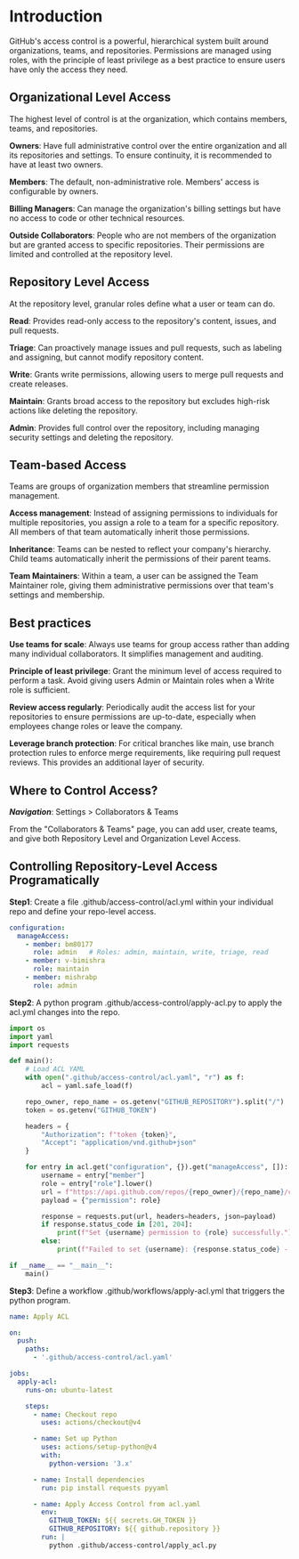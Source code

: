 # Introduction
GitHub's access control is a powerful, hierarchical system built around organizations, teams, and repositories. Permissions are managed using roles, with the principle of least privilege as a best practice to ensure users have only the access they need.

## Organizational Level Access
The highest level of control is at the organization, which contains members, teams, and repositories.

**Owners**: Have full administrative control over the entire organization and all its repositories and settings. To ensure continuity, it is recommended to have at least two owners.

**Members**: The default, non-administrative role. Members' access is configurable by owners.

**Billing Managers**: Can manage the organization's billing settings but have no access to code or other technical resources.

**Outside Collaborators**: People who are not members of the organization but are granted access to specific repositories. Their permissions are limited and controlled at the repository level.

## Repository Level Access
At the repository level, granular roles define what a user or team can do.

**Read**: Provides read-only access to the repository's content, issues, and pull requests.

**Triage**: Can proactively manage issues and pull requests, such as labeling and assigning, but cannot modify repository content.

**Write**: Grants write permissions, allowing users to merge pull requests and create releases.

**Maintain**: Grants broad access to the repository but excludes high-risk actions like deleting the repository.

**Admin**: Provides full control over the repository, including managing security settings and deleting the repository.

## Team-based Access
Teams are groups of organization members that streamline permission management.

**Access management**: Instead of assigning permissions to individuals for multiple repositories, you assign a role to a team for a specific repository. All members of that team automatically inherit those permissions.

**Inheritance**: Teams can be nested to reflect your company's hierarchy. Child teams automatically inherit the permissions of their parent teams.

**Team Maintainers**: Within a team, a user can be assigned the Team Maintainer role, giving them administrative permissions over that team's settings and membership.

## Best practices

**Use teams for scale**: Always use teams for group access rather than adding many individual collaborators. It simplifies management and auditing.

**Principle of least privilege**: Grant the minimum level of access required to perform a task. Avoid giving users Admin or Maintain roles when a Write role is sufficient.

**Review access regularly**: Periodically audit the access list for your repositories to ensure permissions are up-to-date, especially when employees change roles or leave the company.

**Leverage branch protection**: For critical branches like main, use branch protection rules to enforce merge requirements, like requiring pull request reviews. This provides an additional layer of security.

## Where to Control Access?
**_Navigation_**: Settings > Collaborators & Teams

From the "Collaborators & Teams" page, you can add user, create teams, and give both Repository Level and Organization Level Access.

## Controlling Repository-Level Access Programatically

**Step1**: Create a file .github/access-control/acl.yml within your individual repo and define your repo-level access.
```yml
configuration:
  manageAccess:
    - member: bm80177
      role: admin   # Roles: admin, maintain, write, triage, read
    - member: v-bimishra
      role: maintain
    - member: mishrabp
      role: admin
```

**Step2**: A python program .github/access-control/apply-acl.py to apply the acl.yml changes into the repo.
```py
import os
import yaml
import requests

def main():
    # Load ACL YAML
    with open(".github/access-control/acl.yaml", "r") as f:
        acl = yaml.safe_load(f)

    repo_owner, repo_name = os.getenv("GITHUB_REPOSITORY").split("/")
    token = os.getenv("GITHUB_TOKEN")

    headers = {
        "Authorization": f"token {token}",
        "Accept": "application/vnd.github+json"
    }

    for entry in acl.get("configuration", {}).get("manageAccess", []):
        username = entry["member"]
        role = entry["role"].lower()
        url = f"https://api.github.com/repos/{repo_owner}/{repo_name}/collaborators/{username}"
        payload = {"permission": role}

        response = requests.put(url, headers=headers, json=payload)
        if response.status_code in [201, 204]:
            print(f"Set {username} permission to {role} successfully.")
        else:
            print(f"Failed to set {username}: {response.status_code} - {response.text}")

if __name__ == "__main__":
    main()
```

**Step3**: Define a workflow .github/workflows/apply-acl.yml that triggers the python program.
```yml
name: Apply ACL

on:
  push:
    paths:
      - '.github/access-control/acl.yaml'

jobs:
  apply-acl:
    runs-on: ubuntu-latest

    steps:
      - name: Checkout repo
        uses: actions/checkout@v4

      - name: Set up Python
        uses: actions/setup-python@v4
        with:
          python-version: '3.x'

      - name: Install dependencies
        run: pip install requests pyyaml

      - name: Apply Access Control from acl.yaml
        env:
          GITHUB_TOKEN: ${{ secrets.GH_TOKEN }}
          GITHUB_REPOSITORY: ${{ github.repository }}
        run: |
          python .github/access-control/apply_acl.py
```



